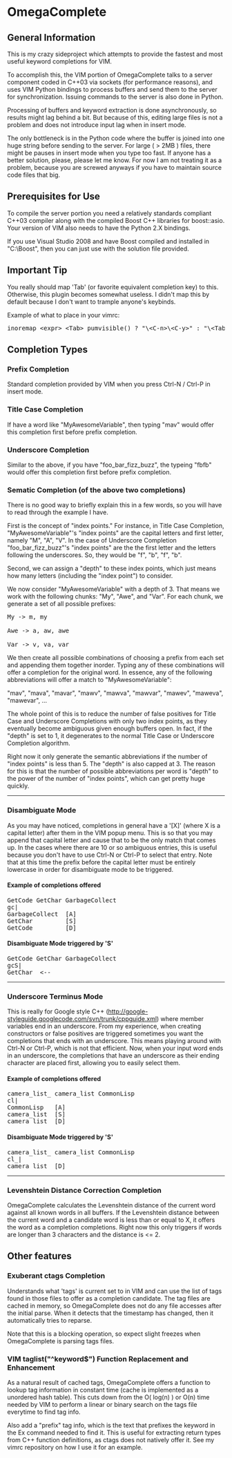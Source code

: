 # OmegaComplete

## General Information
This is my crazy sideproject which attempts to provide the fastest and most
useful keyword completions for VIM.

To accomplish this, the VIM portion of OmegaComplete talks to a server component
coded in C++03 via sockets (for performance reasons), and uses VIM Python bindings
to process buffers and send them to the server for synchronization. Issuing commands
to the server is also done in Python.

Processing of buffers and keyword extraction is done asynchronously,
so results might lag behind a bit. But because of this, editing large files is not a problem
and does not introduce input lag when in insert mode.

The only bottleneck is in the Python code where the buffer is joined into one huge string before sending to the server.
For large ( > 2MB ) files, there might be pauses in insert mode when you type too fast.
If anyone has a better solution, please, please let me know. For now I am not treating it
as a problem, because you are screwed anyways if you have to maintain source code files that big.

## Prerequisites for Use
To compile the server portion you need a relatively standards compliant C++03 compiler
along with the compiled Boost C++ libraries for boost::asio. Your version of VIM also needs
to have the Python 2.X bindings.

If you use Visual Studio 2008 and have Boost compiled and installed in "C:\Boost", then you
can just use with the solution file provided.

## Important Tip
You really should map 'Tab' (or favorite equivalent completion key) to this.
Otherwise, this plugin becomes somewhat useless. I didn't map this by default because I don't want
to trample anyone's keybinds.

Example of what to place in your vimrc:
<pre>
inoremap &lt;expr&gt; &lt;Tab&gt; pumvisible() ? "\&lt;C-n&gt;\&lt;C-y&gt;" : "\&lt;Tab&gt;"
</pre>

## Completion Types

### Prefix Completion
Standard completion provided by VIM when you press Ctrl-N / Ctrl-P in insert mode.

### Title Case Completion
If have a word like "MyAwesomeVariable", then typing "mav" would offer this
completion first before prefix completion.

### Underscore Completion
Similar to the above, if you have "foo\_bar\_fizz\_buzz", the typeing "fbfb" would
offer this completion first before prefix completion.

### Sematic Completion (of the above two completions)
There is no good way to briefly explain this in a few words, so you will have to read
through the example I have.

First is the concept of "index points." For instance, in Title Case Completion,
"MyAwesomeVariable"'s "index points" are the capital letters and first letter,
namely "M", "A", "V". In the case of Underscore Completion "foo\_bar\_fizz\_buzz"'s
"index points" are the the first letter and the letters following the underscores.
So, they would be "f", "b", "f", "b".

Second, we can assign a "depth" to these index points, which just means how many letters
(including the "index point") to consider.

We now consider "MyAwesomeVariable" with a depth of 3. That means we work with the following chunks:
"My", "Awe", and "Var". For each chunk, we generate a set of all possible prefixes:

<pre>
My -> m, my

Awe -> a, aw, awe

Var -> v, va, var
</pre>

We then create all possible combinations of choosing a prefix from each set and appending them
together inorder. Typing any of these combinations will offer a completion for the original word.
In essence, any of the following abbreviations will offer a match to "MyAwesomeVariable":

"mav", "mava", "mavar", "mawv", "mawva", "mawvar", "mawev", "maweva", "mawevar", ...

The whole point of this is to reduce the number of false positives for Title Case and Underscore Completions
with only two index points, as they eventually become ambiguous given enough buffers open. In fact, if the
"depth" is set to 1, it degenerates to the normal Title Case or Underscore Completion algorithm.

Right now it only generate the semantic abbreviations if the number of "index points" is less than 5.
The "depth" is also capped at 3. The reason for this is that the number of possible abbreviations per
word is "depth" to the power of the number of "index points", which can get pretty huge quickly.

***
### Disambiguate Mode
As you may have noticed, completions in general have a '[X]' (where X is a capital letter) 
after them in the VIM popup menu. This is so that you may append that capital letter and cause
that to be the only match that comes up. In the cases where there are 10 or so ambiguous entries,
this is useful because you don't have to use Ctrl-N or Ctrl-P to select that entry. Note that at this
time the prefix before the capital letter must be entirely lowercase in order for disambiguate mode
to be triggered.

#### Example of completions offered
<pre>
GetCode GetChar GarbageCollect
gc|
GarbageCollect  [A]
GetChar         [S]
GetCode         [D]
</pre>

#### Disambiguate Mode triggered by 'S'
<pre>
GetCode GetChar GarbageCollect
gcS|
GetChar  &lt;--
</pre>

***

### Underscore Terminus Mode
This is really for Google style C++ (http://google-styleguide.googlecode.com/svn/trunk/cppguide.xml)
where member variables end in an underscore. From my experience,
when creating constructors or false positives are triggered sometimes you want the completions that ends with
an underscore. This means playing around with Ctrl-N or Ctrl-P, which is not that efficient. Now, when
your input word ends in an underscore, the completions that have an underscore as their ending character
are placed first, allowing you to easily select them.

#### Example of completions offered
<pre>
camera_list_ camera_list CommonLisp
cl|
CommonLisp   [A]
camera_list  [S]
camera_list_ [D]
</pre>

#### Disambiguate Mode triggered by 'S'
<pre>
camera_list_ camera_list CommonLisp
cl_|
camera_list_ [D]
</pre>
***

### Levenshtein Distance Correction Completion
OmegaComplete calculates the Levenshtein distance of
the current word against all known words in all buffers. If the Levenshtein distance
between the current word and a candidate word is less than or equal to X,
it offers the word as a completion completions.  Right now this only
triggers if words are longer than 3 characters and the distance is <= 2.

## Other features

### Exuberant ctags Completion
Understands what 'tags' is current set to in VIM and can use the list of tags
found in those files to offer as a completion candidate. The tag files are
cached in memory, so OmegaComplete does not do any file accesses after the
initial parse. When it detects that the timestamp has changed, then it
automatically tries to reparse.

Note that this is a blocking operation, so expect slight freezes when OmegaComplete
is parsing tags files.

### VIM taglist("^keyword$") Function Replacement and Enhancement
As a natural result of cached tags, OmegaComplete offers a function to lookup
tag information in constant time (cache is implemented as a unordered hash table).
This cuts down from the O( log(n) ) or O(n) time needed by VIM to perform a linear or
binary search on the tags file everytime to find tag info.

Also add a "prefix" tag info, which is the text
that prefixes the keyword in the Ex command needed to find it. This is useful
for extracting return types from C++ function definitions, as ctags does
not natively offer it. See my vimrc repository on how I use it for an example.
